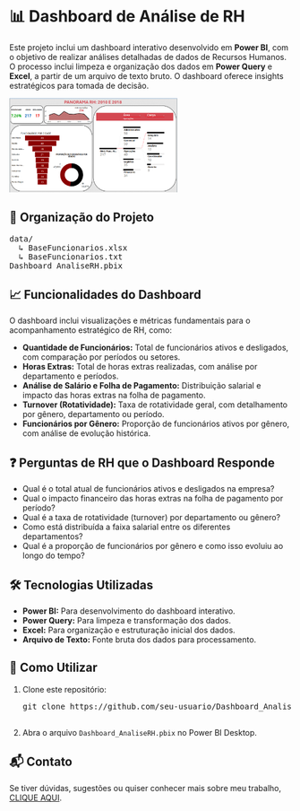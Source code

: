 <h1>📊 Dashboard de Análise de RH</h1>
<p>
  Este projeto inclui um dashboard interativo desenvolvido em <b>Power BI</b>, com o objetivo de realizar análises detalhadas de dados de Recursos Humanos. 
  O processo inclui limpeza e organização dos dados em <b>Power Query</b> e <b>Excel</b>, a partir de um arquivo de texto bruto. 
  O dashboard oferece insights estratégicos para tomada de decisão.
</p>
<img src="img/ImgProjeto.PNG" alt="Imagem do projeto" width="300">



<h2>📂 Organização do Projeto</h2>
<pre>
data/
  ↳ BaseFuncionarios.xlsx
  ↳ BaseFuncionarios.txt
Dashboard_AnaliseRH.pbix
</pre>

<h2>📈 Funcionalidades do Dashboard</h2>
<p>
  O dashboard inclui visualizações e métricas fundamentais para o acompanhamento estratégico de RH, como:
</p>
<ul>
  <li><b>Quantidade de Funcionários:</b> Total de funcionários ativos e desligados, com comparação por períodos ou setores.</li>
  <li><b>Horas Extras:</b> Total de horas extras realizadas, com análise por departamento e períodos.</li>
  <li><b>Análise de Salário e Folha de Pagamento:</b> Distribuição salarial e impacto das horas extras na folha de pagamento.</li>
  <li><b>Turnover (Rotatividade):</b> Taxa de rotatividade geral, com detalhamento por gênero, departamento ou período.</li>
  <li><b>Funcionários por Gênero:</b> Proporção de funcionários ativos por gênero, com análise de evolução histórica.</li>
</ul>

<h2>❓ Perguntas de RH que o Dashboard Responde</h2>
<ul>
  <li>Qual é o total atual de funcionários ativos e desligados na empresa?</li>
  <li>Qual o impacto financeiro das horas extras na folha de pagamento por período?</li>
  <li>Qual é a taxa de rotatividade (turnover) por departamento ou gênero?</li>
  <li>Como está distribuída a faixa salarial entre os diferentes departamentos?</li>
  <li>Qual é a proporção de funcionários por gênero e como isso evoluiu ao longo do tempo?</li>
</ul>

<h2>🛠️ Tecnologias Utilizadas</h2>
<ul>
  <li><b>Power BI:</b> Para desenvolvimento do dashboard interativo.</li>
  <li><b>Power Query:</b> Para limpeza e transformação dos dados.</li>
  <li><b>Excel:</b> Para organização e estruturação inicial dos dados.</li>
  <li><b>Arquivo de Texto:</b> Fonte bruta dos dados para processamento.</li>
</ul>

<h2>🚀 Como Utilizar</h2>
<ol>
  <li>Clone este repositório:</li>
  <pre>
git clone https://github.com/seu-usuario/Dashboard_AnaliseRH.git
  </pre>
  <li>Abra o arquivo <code>Dashboard_AnaliseRH.pbix</code> no Power BI Desktop.</li>
</ol>

<h2>📬 Contato</h2>
<p>
  Se tiver dúvidas, sugestões ou quiser conhecer mais sobre meu trabalho, <a href="https://kaiquevfreitas.github.io/Site_Portifolio/">CLIQUE AQUI</a>.
</p>
